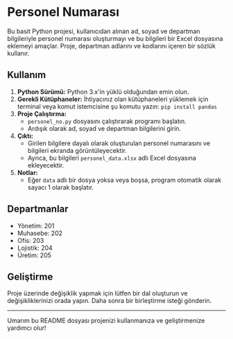 <!DOCTYPE html>
<html lang="tr">
<head>
    <meta charset="UTF-8">
    <meta name="viewport" content="width=device-width, initial-scale=1.0">
</head>
<body>
    <h1>Personel Numarası</h1>
    <p>
        Bu basit Python projesi, kullanıcıdan alınan ad, soyad ve departman bilgileriyle personel numarası oluşturmayı ve bu bilgileri bir Excel dosyasına eklemeyi amaçlar. Proje, departman adlarını ve kodlarını içeren bir sözlük kullanır.
    </p>
    <h2>Kullanım</h2>
    <ol>
        <li><strong>Python Sürümü:</strong> Python 3.x'in yüklü olduğundan emin olun.</li>
        <li><strong>Gerekli Kütüphaneler:</strong> İhtiyacınız olan kütüphaneleri yüklemek için terminal veya komut istemcisine şu komutu yazın: <code>pip install pandas</code></li>
        <li>
            <strong>Proje Çalıştırma:</strong>
            <ul>
                <li><code>personel_no.py</code> dosyasını çalıştırarak programı başlatın.</li>
                <li>Ardışık olarak ad, soyad ve departman bilgilerini girin.</li>
            </ul>
        </li>
        <li><strong>Çıktı:</strong>
            <ul>
                <li>Girilen bilgilere dayalı olarak oluşturulan personel numarasını ve bilgileri ekranda görüntüleyecektir.</li>
                <li>Ayrıca, bu bilgileri <code>personel_data.xlsx</code> adlı Excel dosyasına ekleyecektir.</li>
            </ul>
        </li>
        <li>
            <strong>Notlar:</strong>
            <ul>
                <li>Eğer <code>data</code> adlı bir dosya yoksa veya boşsa, program otomatik olarak sayacı 1 olarak başlatır.</li>
            </ul>
        </li>
    </ol>
    <h2>Departmanlar</h2>
    <ul>
        <li>Yönetim: 201</li>
        <li>Muhasebe: 202</li>
        <li>Ofis: 203</li>
        <li>Lojistik: 204</li>
        <li>Üretim: 205</li>
    </ul>
    <h2>Geliştirme</h2>
    <p>
        Proje üzerinde değişiklik yapmak için lütfen bir dal oluşturun ve değişikliklerinizi orada yapın. Daha sonra bir birleştirme isteği gönderin.
    </p>
    <hr>
    <p>Umarım bu README dosyası projenizi kullanmanıza ve geliştirmenize yardımcı olur!</p>

</body>
</html>
